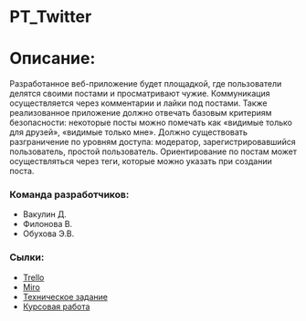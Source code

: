 # PT_Twitter
# Описание:
Разработанное веб-приложение будет площадкой, где пользователи делятся своими постами и просматривают чужие. Коммуникация осуществляется через комментарии и лайки под постами. Также реализованное приложение должно отвечать базовым критериям безопасности: некоторые посты можно помечать как «видимые только для друзей», «видимые только мне». Должно существовать разграничение по уровням доступа: модератор, зарегистрировавшийся пользователь, простой пользователь. Ориентирование по постам может осуществляться через теги, которые можно указать при создании поста.
### Команда разработчиков:
* Вакулин Д.
* Филонова В.
* Обухова Э.В.
### Сылки:
- [Trello](https://trello.com/202297922533)
- [Miro](https://miro.com/app/board/uXjVOGN-Ch4=/)
- [Техническое задание](https://github.com/pressEm/PT_Twitter/files/8301876/T3_ver10032022.docx)
- [Курсовая работа](https://github.com/pressEm/PT_Twitter/files/8305183/default.docx)
